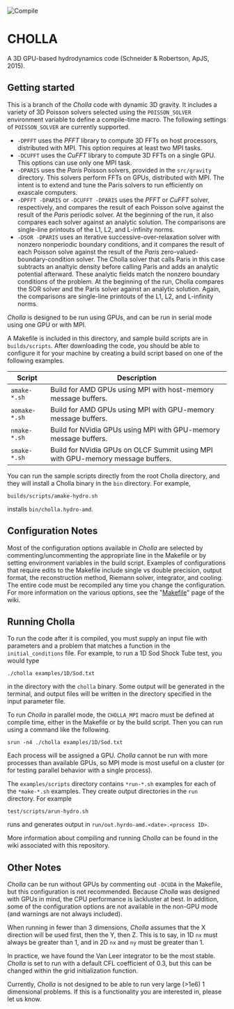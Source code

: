 ![Compile](https://github.com/cholla-hydro/cholla/actions/workflows/build_tests.yml/badge.svg)

CHOLLA
============
A 3D GPU-based hydrodynamics code (Schneider & Robertson, ApJS, 2015).

Getting started
----------------
This is a branch of the *Cholla* code with dynamic 3D gravity.
It includes a variety of 3D Poisson solvers selected using the `POISSON_SOLVER` environment variable to define a compile-time macro.
The following settings of `POISSON_SOLVER` are currently supported.
- `-DPFFT` uses the *PFFT* library to compute 3D FFTs on host processors, distributed with MPI.
This option requires at least two MPI tasks.
- `-DCUFFT` uses the *CuFFT* library to compute 3D FFTs on a single GPU.
This options can use only one MPI task.
- `-DPARIS` uses the *Paris* Poisson solvers, provided in the `src/gravity` directory.
This solvers perform FFTs on GPUs, distributed with MPI.
The intent is to extend and tune the Paris solvers to run efficiently on exascale computers.
- `-DPFFT -DPARIS` or `-DCUFFT -DPARIS` uses the *PFFT* or *CuFFT* solver, respectively, and compares the result of each Poisson solve against the result of the *Paris* periodic solver.
At the beginning of the run, it also compares each solver against an analytic solution. The comparisons are single-line printouts of the L1, L2, and L-infinity norms.
- `-DSOR -DPARIS` uses an iterative successive-over-relaxation solver with nonzero nonperiodic boundary conditions, and it compares the result of each Poisson solve against the result of the *Paris* zero-valued-boundary-condition solver. The Cholla solver that calls Paris in this case subtracts an analtyic density before calling Paris and adds an analytic potential afterward. These analytic fields match the nonzero boundary conditions of the problem. At the beginning of the run, Cholla compares the SOR solver and the Paris solver against an analytic solution. Again, the comparisons are single-line printouts of the L1, L2, and L-infinity norms.

*Cholla* is designed to
be run using GPUs, and can be run in serial mode using one GPU
or with MPI.

A Makefile is included in this directory, and sample build scripts are in `builds/scripts`. After downloading the code, you should
be able to configure it for your machine by creating a build script based on one of the following examples.

| Script | Description |
| --- | --- |
| `amake-*.sh` | Build for AMD GPUs using MPI with host-memory message buffers. |
| `aomake-*.sh` | Build for AMD GPUs using MPI with GPU-memory message buffers. |
| `nmake-*.sh` | Build for NVidia GPUs using MPI with GPU-memory message buffers. |
| `smake-*.sh` | Build for NVidia GPUs on OLCF Summit using MPI with GPU-memory message buffers. |

You can run the sample scripts directly from the root Cholla directory, and they will install a Cholla binary in the `bin` directory. For example,
```
builds/scripts/amake-hydro.sh
```
installs `bin/cholla.hydro-amd`.


Configuration Notes
------------
Most of the configuration options available in *Cholla* are selected by commenting/uncommenting
the appropriate line in the Makefile or by setting environment variables in the build script.
Examples of configurations that require edits to the Makefile include single vs
double precision, output format, the reconstruction method, Riemann solver, integrator, and cooling. The entire code must be recompiled any time you change the configuration. For more information on the various options, see the "[Makefile](https://github.com/cholla-hydro/cholla/wiki/Makefile)" page of the wiki.


Running Cholla
--------------
To run the code after it is compiled, you must supply an input file with parameters and a problem that matches a function
in the `initial_conditions` file. For example, to run a 1D Sod Shock Tube test, you would type

```./cholla examples/1D/Sod.txt```

in the directory with the `cholla` binary. Some output will be generated in the terminal, and output files will be written in the directory specified in the input parameter file.

To run *Cholla* in parallel mode, the `CHOLLA_MPI` macro must be defined at compile time, either in the Makefile or by the build script. Then you can run
using a command like the following.

```srun -n4 ./cholla examples/1D/Sod.txt```

Each process will be assigned a GPU. *Cholla* cannot be run with more processes than available GPUs,
so MPI mode is most useful on a cluster (or for testing parallel behavior with a single process).

The `examples/scripts` directory contains `*run-*.sh` examples for each of the `*make-*.sh` examples. They create output directories in the `run` directory. For example
```
test/scripts/arun-hydro.sh
```
runs and generates output in `run/out.hyrdo-amd.<date>.<process ID>`.

More information about compiling and running *Cholla* can be found in the wiki associated with this repository.

Other Notes
--------------

*Cholla* can be run without GPUs by commenting out `-DCUDA` in the Makefile, but this configuration is not recommended. Because *Cholla*
was designed with GPUs in mind, the CPU performance is lackluster at best. In addition, some
of the configuration options are not available in the non-GPU mode (and warnings are not always included).

When running in fewer than 3 dimensions, *Cholla* assumes that the X direction will be used first, then
the Y, then Z. This is to say, in 1D `nx` must always be greater than 1, and in 2D `nx` and `ny` must be greater than 1.

In practice, we have found the Van Leer integrator to be the most stable. *Cholla* is set to run with a default CFL coefficient of 0.3, but this can be changed within the grid initialization function.

Currently, *Cholla* is not designed to be able to run very large (>1e6) 1 dimensional problems. If this is a functionality you are
interested in, please let us know.
